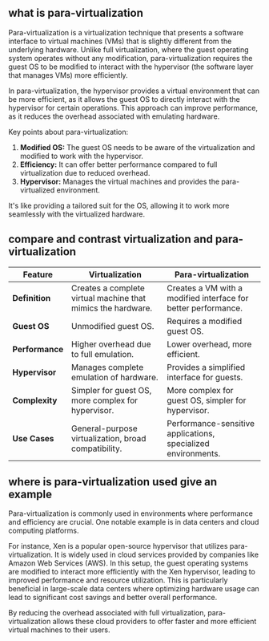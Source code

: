 
## what is para-virtualization

Para-virtualization is a virtualization technique that presents a software interface to virtual machines (VMs) that is slightly different from the underlying hardware. Unlike full virtualization, where the guest operating system operates without any modification, para-virtualization requires the guest OS to be modified to interact with the hypervisor (the software layer that manages VMs) more efficiently. 

In para-virtualization, the hypervisor provides a virtual environment that can be more efficient, as it allows the guest OS to directly interact with the hypervisor for certain operations. This approach can improve performance, as it reduces the overhead associated with emulating hardware.

Key points about para-virtualization:
1. **Modified OS:** The guest OS needs to be aware of the virtualization and modified to work with the hypervisor.
2. **Efficiency:** It can offer better performance compared to full virtualization due to reduced overhead.
3. **Hypervisor:** Manages the virtual machines and provides the para-virtualized environment.

It's like providing a tailored suit for the OS, allowing it to work more seamlessly with the virtualized hardware.


## compare and contrast virtualization and para-virtualization


| Feature             | Virtualization                         | Para-virtualization                     |
|---------------------|----------------------------------------|-----------------------------------------|
| **Definition**      | Creates a complete virtual machine that mimics the hardware. | Creates a VM with a modified interface for better performance. |
| **Guest OS**        | Unmodified guest OS.                   | Requires a modified guest OS.           |
| **Performance**     | Higher overhead due to full emulation. | Lower overhead, more efficient.         |
| **Hypervisor**      | Manages complete emulation of hardware. | Provides a simplified interface for guests. |
| **Complexity**      | Simpler for guest OS, more complex for hypervisor. | More complex for guest OS, simpler for hypervisor. |
| **Use Cases**       | General-purpose virtualization, broad compatibility. | Performance-sensitive applications, specialized environments. |

## where is para-virtualization used give an example

Para-virtualization is commonly used in environments where performance and efficiency are crucial. One notable example is in data centers and cloud computing platforms.

For instance, Xen is a popular open-source hypervisor that utilizes para-virtualization. It is widely used in cloud services provided by companies like Amazon Web Services (AWS). In this setup, the guest operating systems are modified to interact more efficiently with the Xen hypervisor, leading to improved performance and resource utilization. This is particularly beneficial in large-scale data centers where optimizing hardware usage can lead to significant cost savings and better overall performance.

By reducing the overhead associated with full virtualization, para-virtualization allows these cloud providers to offer faster and more efficient virtual machines to their users.

